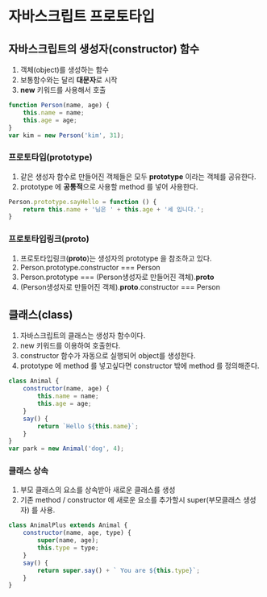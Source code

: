 # 자바스크립트 프로토타입

## 자바스크립트의 생성자(constructor) 함수
1. 객체(object)를 생성하는 함수
2. 보통함수와는 달리 <b>대문자</b>로 시작
3. <b>new</b> 키워드를 사용해서 호출
```javascript
function Person(name, age) {
	this.name = name;
	this.age = age;
}
var kim = new Person('kim', 31);
```

### 프로토타입(prototype)
1. 같은 생성자 함수로 만들어진 객체들은 모두 <b>prototype</b> 이라는 객체를 공유한다.
2. prototype 에 <b>공통적</b>으로 사용할 method 를 넣어 사용한다.
```javascript
Person.prototype.sayHello = function () {
	return this.name + '님은 ' + this.age + '세 입니다.';
}
```

### 프로토타입링크(__proto__)
1. 프로토타입링크(__proto__)는 생성자의 prototype 을 참조하고 있다.
2. Person.prototype.constructor === Person
3. Person.prototype === (Person생성자로 만들어진 객체).__proto__
4. (Person생성자로 만들어진 객체).__proto__.constructor === Person

## 클래스(class)
1. 자바스크립트의 클래스는 생성자 함수이다.
2. new 키워드를 이용하여 호출한다.
3. constructor 함수가 자동으로 실행되어 object를 생성한다.
4. prototype 에 method 를 넣고싶다면 constructor 밖에 method 를 정의해준다.
```javascript
class Animal {
	constructor(name, age) {
		this.name = name;
		this.age = age;
	}
	say() {
		return `Hello ${this.name}`;
	}
}
var park = new Animal('dog', 4);
```

### 클래스 상속
1. 부모 클래스의 요소를 상속받아 새로운 클래스를 생성
2. 기존 method / constructor 에 새로운 요소를 추가할시 super(부모클래스 생성자) 를 사용.
```javascript
class AnimalPlus extends Animal {
	constructor(name, age, type) {
		super(name, age);
		this.type = type;
	}
	say() {
		return super.say() + ` You are ${this.type}`;
	}
}
```

